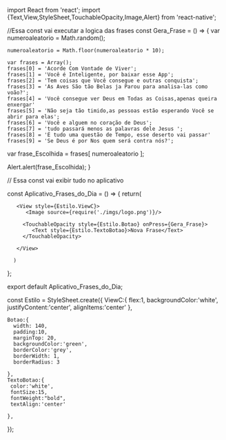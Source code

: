 import React from 'react';
import {Text,View,StyleSheet,TouchableOpacity,Image,Alert} from 'react-native';

//Essa const vai executar a logica das frases 
const Gera_Frase = () => {
    var numeroaleatorio = Math.random();

    numeroaleatorio = Math.floor(numeroaleatorio * 10);

    var frases = Array();
    frases[0] = 'Acorde Com Vontade de Viver';
    frases[1] = 'Você é Inteligente, por baixar esse App';
    frases[2] = 'Tem coisas que Você consegue e outras conquista';
    frases[3] = 'As Aves São tão Belas ja Parou para analisa-las como voão?';
    frases[4] = 'Você consegue ver Deus em Todas as Coisas,apenas queira enxergar'
    frases[5] = 'Não seja tão timido,as pessoas estão esperando Você se abrir para elas';
    frases[6] = 'Você e alguem no coração de Deus';
    frases[7] = 'tudo passará menos as palavras dele Jesus ';
    frases[8] = 'É tudo uma questão de Tempo, esse deserto vai passar'
    frases[9] = 'Se Deus é por Nos quem será contra nós?';
   
   var frase_Escolhida = frases[ numeroaleatorio ];

   Alert.alert(frase_Escolhida);
 }


// Essa const vai exibir tudo no aplicativo

const Aplicativo_Frases_do_Dia = () => {
   return(

       <View style={Estilo.ViewC}>
          <Image source={require('./imgs/logo.png')}/>

         <TouchableOpacity style={Estilo.Botao} onPress={Gera_Frase}>
            <Text style={Estilo.TextoBotao}>Nova Frase</Text>
         </TouchableOpacity>

       </View>

      )

};

export default Aplicativo_Frases_do_Dia;

const Estilo = StyleSheet.create({
    ViewC:{
      flex:1,
      backgroundColor:'white',
      justifyContent:'center',
      alignItems:'center'
    },

    Botao:{
      width: 140,
      padding:10,
      marginTop: 20,
      backgroundColor:'green',
      borderColor:'grey',
      borderWidth: 1,
      borderRadius: 3

    },
    TextoBotao:{
     color:'white',
     fontSize:15,
     fontWeight:"bold",
     textAlign:'center'

    },

});
